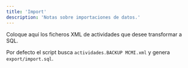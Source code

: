 ```yaml
---
title: 'Import'
description: 'Notas sobre importaciones de datos.'
---
```


Coloque aquí los ficheros XML de actividades que desee transformar a SQL.

Por defecto el script busca `actividades.BACKUP MCMI.xml` y genera `export/import.sql`.

